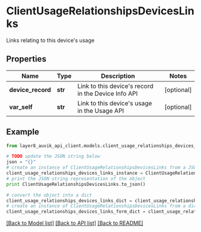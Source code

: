 # ClientUsageRelationshipsDevicesLinks

Links relating to this device's usage

## Properties
Name | Type | Description | Notes
------------ | ------------- | ------------- | -------------
**device_record** | **str** | Link to this device&#39;s record in the Device Info API | [optional] 
**var_self** | **str** | Link to this device&#39;s usage in the Usage API | [optional] 

## Example

```python
from layer8_auvik_api_client.models.client_usage_relationships_devices_links import ClientUsageRelationshipsDevicesLinks

# TODO update the JSON string below
json = "{}"
# create an instance of ClientUsageRelationshipsDevicesLinks from a JSON string
client_usage_relationships_devices_links_instance = ClientUsageRelationshipsDevicesLinks.from_json(json)
# print the JSON string representation of the object
print ClientUsageRelationshipsDevicesLinks.to_json()

# convert the object into a dict
client_usage_relationships_devices_links_dict = client_usage_relationships_devices_links_instance.to_dict()
# create an instance of ClientUsageRelationshipsDevicesLinks from a dict
client_usage_relationships_devices_links_form_dict = client_usage_relationships_devices_links.from_dict(client_usage_relationships_devices_links_dict)
```
[[Back to Model list]](../README.md#documentation-for-models) [[Back to API list]](../README.md#documentation-for-api-endpoints) [[Back to README]](../README.md)


